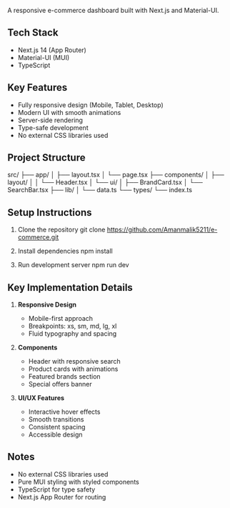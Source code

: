 
A responsive e-commerce dashboard built with Next.js and Material-UI.

## Tech Stack

- Next.js 14 (App Router)
- Material-UI (MUI)
- TypeScript

## Key Features

- Fully responsive design (Mobile, Tablet, Desktop)
- Modern UI with smooth animations
- Server-side rendering
- Type-safe development
- No external CSS libraries used

## Project Structure

src/
├── app/
│ ├── layout.tsx
│ └── page.tsx
├── components/
│ ├── layout/
│ │ └── Header.tsx
│ └── ui/
│ ├── BrandCard.tsx
│ └── SearchBar.tsx
├── lib/
│ └── data.ts
└── types/
└── index.ts


## Setup Instructions

1. Clone the repository
   git clone https://github.com/Amanmalik5211/e-commerce.git


2. Install dependencies
   npm install


3. Run development server
   npm run dev


## Key Implementation Details

1. **Responsive Design**
   - Mobile-first approach
   - Breakpoints: xs, sm, md, lg, xl
   - Fluid typography and spacing

2. **Components**
   - Header with responsive search
   - Product cards with animations
   - Featured brands section
   - Special offers banner

3. **UI/UX Features**
   - Interactive hover effects
   - Smooth transitions
   - Consistent spacing
   - Accessible design

## Notes

- No external CSS libraries used
- Pure MUI styling with styled components
- TypeScript for type safety
- Next.js App Router for routing